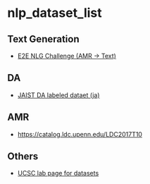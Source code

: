 # nlp_dataset_list

## Text Generation
- [E2E NLG Challenge (AMR -> Text)](http://www.macs.hw.ac.uk/InteractionLab/E2E/)

## DA
- [JAIST DA labeled dataet (ja)](https://www.gsk.or.jp/catalog/gsk2017-b/)

## AMR
- https://catalog.ldc.upenn.edu/LDC2017T10

## Others
- [UCSC lab page for datasets](https://nlds.soe.ucsc.edu/software)
